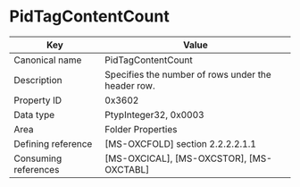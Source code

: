 # PidTagContentCount

| Key | Value |
|---|---|
| Canonical name | PidTagContentCount |
| Description | Specifies the number of rows under the header row. |
| Property ID | 0x3602 |
| Data type | PtypInteger32, 0x0003 |
| Area | Folder Properties |
| Defining reference | [MS-OXCFOLD] section 2.2.2.2.1.1 |
| Consuming references | [MS-OXCICAL], [MS-OXCSTOR], [MS-OXCTABL] |
